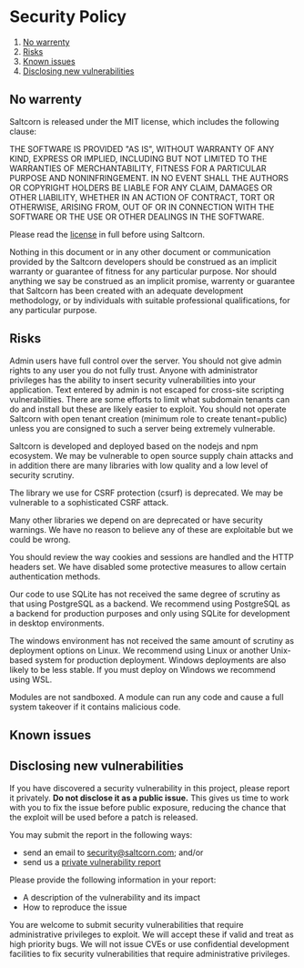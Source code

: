 # Security Policy

1. [No warrenty](#no-warrenty)
2. [Risks](#risks)
3. [Known issues](#known-issues)
4. [Disclosing new vulnerabilities](#disclosing-new-vulnerabilities)

## No warrenty

Saltcorn is released under the MIT license, which includes the following clause:

THE SOFTWARE IS PROVIDED "AS IS", WITHOUT WARRANTY OF ANY KIND, EXPRESS OR
IMPLIED, INCLUDING BUT NOT LIMITED TO THE WARRANTIES OF MERCHANTABILITY,
FITNESS FOR A PARTICULAR PURPOSE AND NONINFRINGEMENT. IN NO EVENT SHALL THE
AUTHORS OR COPYRIGHT HOLDERS BE LIABLE FOR ANY CLAIM, DAMAGES OR OTHER
LIABILITY, WHETHER IN AN ACTION OF CONTRACT, TORT OR OTHERWISE, ARISING FROM,
OUT OF OR IN CONNECTION WITH THE SOFTWARE OR THE USE OR OTHER DEALINGS IN THE
SOFTWARE.

Please read the [license](https://github.com/saltcorn/saltcorn/blob/master/LICENSE) in full before using Saltcorn.

Nothing in this document or in any other document or communication provided by the
Saltcorn developers should be construed as an implicit warranty or guarantee of
fitness for any particular purpose. Nor should anything we say be construed as an
implicit promise, warrenty or guarantee that Saltcorn has been created with an adequate
development methodology, or by individuals with suitable professional
qualifications, for any particular purpose.

## Risks

Admin users have full control over the server. You should not give admin rights to any user you do not fully trust. Anyone with administrator privileges has the ability to insert security vulnerabilities into your application. Text entered by admin is not escaped for cross-site scripting vulnerabilities. There are some efforts to limit what subdomain tenants can do and install but these are likely easier to exploit. You should not operate Saltcorn with open tenant creation (minimum role to create tenant=public) unless you are consigned to such a server being extremely vulnerable.

Saltcorn is developed and deployed based on the nodejs and npm ecosystem. We may be vulnerable to open source supply chain attacks and in addition there are many libraries with low quality and a low level of security scrutiny.

The library we use for CSRF protection (csurf) is deprecated. We may be vulnerable to a sophisticated CSRF attack.

Many other libraries we depend on are deprecated or have security warnings. We have no reason to believe any of these are exploitable but we could be wrong.

You should review the way cookies and sessions are handled and the HTTP headers set. We have disabled some protective measures to allow certain authentication methods.

Our code to use SQLite has not received the same degree of scrutiny as that using PostgreSQL as a backend. We recommend using PostgreSQL as a backend for production purposes and only using SQLite for development in desktop environments.

The windows environment has not received the same amount of scrutiny as deployment options on Linux. We recommend using Linux or another Unix-based system for production deployment. Windows deployments are also likely to be less stable. If you must deploy on Windows we recommend using WSL.

Modules are not sandboxed. A module can run any code and cause a full system takeover if it contains malicious code.

## Known issues

## Disclosing new vulnerabilities

If you have discovered a security vulnerability in this project, please report it
privately. **Do not disclose it as a public issue.** This gives us time to work with you
to fix the issue before public exposure, reducing the chance that the exploit will be
used before a patch is released.

You may submit the report in the following ways:

- send an email to security@saltcorn.com; and/or
- send us a [private vulnerability report](https://github.com/saltcorn/saltcorn/security/advisories/new)

Please provide the following information in your report:

- A description of the vulnerability and its impact
- How to reproduce the issue

You are welcome to submit security vulnerabilities that require administrative privileges to exploit. We will accept these if valid and treat as high priority bugs. We will not issue CVEs or use confidential development facilities to fix security vulnerabilities that require administrative privileges.

